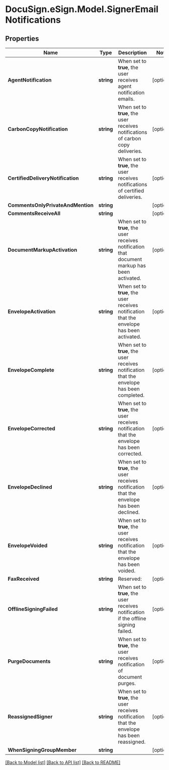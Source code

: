 # DocuSign.eSign.Model.SignerEmailNotifications
## Properties

Name | Type | Description | Notes
------------ | ------------- | ------------- | -------------
**AgentNotification** | **string** | When set to **true**, the user receives agent notification emails. | [optional] 
**CarbonCopyNotification** | **string** | When set to **true**, the user receives notifications of carbon copy deliveries. | [optional] 
**CertifiedDeliveryNotification** | **string** | When set to **true**, the user receives notifications of certified deliveries. | [optional] 
**CommentsOnlyPrivateAndMention** | **string** |  | [optional] 
**CommentsReceiveAll** | **string** |  | [optional] 
**DocumentMarkupActivation** | **string** | When set to **true**, the user receives notification that document markup has been activated. | [optional] 
**EnvelopeActivation** | **string** | When set to **true**, the user receives notification that the envelope has been activated. | [optional] 
**EnvelopeComplete** | **string** | When set to **true**, the user receives notification that the envelope has been completed. | [optional] 
**EnvelopeCorrected** | **string** | When set to **true**, the user receives notification that the envelope has been corrected. | [optional] 
**EnvelopeDeclined** | **string** | When set to **true**, the user receives notification that the envelope has been declined. | [optional] 
**EnvelopeVoided** | **string** | When set to **true**, the user receives notification that the envelope has been voided. | [optional] 
**FaxReceived** | **string** | Reserved: | [optional] 
**OfflineSigningFailed** | **string** | When set to **true**, the user receives notification if the offline signing failed. | [optional] 
**PurgeDocuments** | **string** | When set to **true**, the user receives notification of document purges. | [optional] 
**ReassignedSigner** | **string** | When set to **true**, the user receives notification that the envelope has been reassigned. | [optional] 
**WhenSigningGroupMember** | **string** |  | [optional] 

[[Back to Model list]](../README.md#documentation-for-models) [[Back to API list]](../README.md#documentation-for-api-endpoints) [[Back to README]](../README.md)

